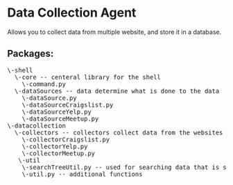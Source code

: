 # Data Collection Agent
Allows you to collect data from multiple website, and store it in a database.


## Packages:
<pre>
\-shell 
  \-core -- centeral library for the shell
    \-command.py
  \-dataSources -- data determine what is done to the data
    \-dataSource.py
    \-dataSourceCraigslist.py
    \-dataSourceYelp.py
    \-dataSourceMeetup.py
\-datacollection
  \-collectors -- collectors collect data from the websites they are tied to
    \-collectorCraigslist.py
    \-collectorYelp.py
    \-collectorMeetup.py 
   \-util
    \-searchTreeUtil.py -- used for searching data that is structured like a tree 
    \-util.py -- additional functions 
</pre>
